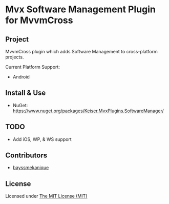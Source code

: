 Mvx Software Management Plugin for MvvmCross
========================

## Project
MvvmCross plugin which adds Software Management to cross-platform projects.

Current Platform Support:
* Android

## Install & Use
* NuGet: https://www.nuget.org/packages/Keiser.MvxPlugins.SoftwareManager/

## TODO
* Add iOS, WP, & WS support

## Contributors
* [bayssmekanique](https://github.com/bayssmekanique)

## License
Licensed under [The MIT License (MIT)](http://opensource.org/licenses/MIT)